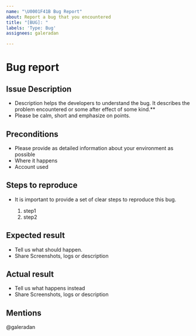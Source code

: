 ```yaml
---
name: "\U0001F41B Bug Report"
about: Report a bug that you encountered
title: "[BUG]: "
labels: 'Type: Bug'
assignees: galeradan

---
```


# Bug report

## Issue Description
- Description helps the developers to understand the bug. It describes the problem encountered or some after effect of some kind.**
- Please be calm, short and emphasize on points.

## Preconditions
- Please provide as detailed information about your environment as possible
- Where it happens
- Account used

## Steps to reproduce
- It is important to provide a set of clear steps to reproduce this bug.

    1. step1
    2. step2

## Expected result
- Tell us what should happen.
- Share Screenshots, logs or description

## Actual result
- Tell us what happens instead
- Share Screenshots, logs or description

## Mentions
@galeradan
